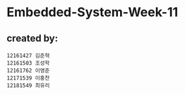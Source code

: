 # Embedded-System-Week-11
## created by:
```
12161427 김준혁
12161503 조성학
12161762 이영준
12171539 이홍찬
12181549 최유리
```
